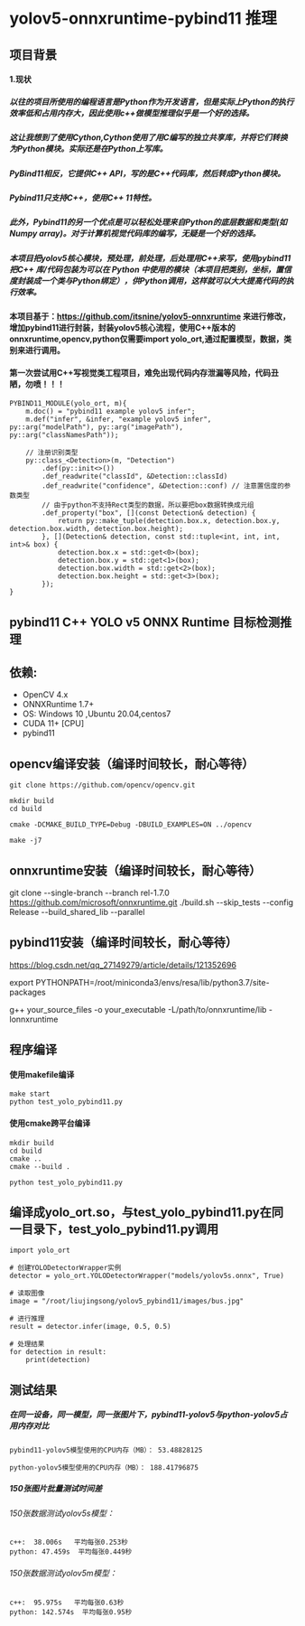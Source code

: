 # yolov5-onnxruntime-pybind11 推理

## 项目背景

#### 1.现状
##### 以往的项目所使用的编程语言是Python作为开发语言，但是实际上Python的执行效率低和占用内存大，因此使用c++做模型推理似乎是一个好的选择。



##### 这让我想到了使用Cython,Cython使用了用C编写的独立共享库，并将它们转换为Python模块。实际还是在Python上写库。
##### PyBind11相反，它提供C++ API，写的是C++代码库，然后转成Python模块。
##### Pybind11只支持C++，使用C++ 11特性。
##### 此外，Pybind11的另一个优点是可以轻松处理来自Python的底层数据和类型(如Numpy array)。对于计算机视觉代码库的编写，无疑是一个好的选择。
##### 本项目把yolov5核心模块，预处理，前处理，后处理用C++来写，使用pybind11把C++ 库/代码包装为可以在 Python 中使用的模块（本项目把类别，坐标，置信度封装成一个类与Python绑定），供Python调用，这样就可以大大提高代码的执行效率。

#### 本项目基于：https://github.com/itsnine/yolov5-onnxruntime 来进行修改，增加pybind11进行封装，封装yolov5核心流程，使用C++版本的onnxruntime,opencv,python仅需要import yolo_ort,通过配置模型，数据，类别来进行调用。

#### 第一次尝试用C++写视觉类工程项目，难免出现代码内存泄漏等风险，代码丑陋，勿喷！！！
```
PYBIND11_MODULE(yolo_ort, m){
    m.doc() = "pybind11 example yolov5 infer";
    m.def("infer", &infer, "example yolov5 infer", py::arg("modelPath"), py::arg("imagePath"), py::arg("classNamesPath"));

    // 注册识别类型
    py::class_<Detection>(m, "Detection")
        .def(py::init<>())
        .def_readwrite("classId", &Detection::classId)
        .def_readwrite("confidence", &Detection::conf) // 注意置信度的参数类型
        // 由于python不支持Rect类型的数据，所以要把box数据转换成元组
        .def_property("box", [](const Detection& detection) {
            return py::make_tuple(detection.box.x, detection.box.y, detection.box.width, detection.box.height);
        }, [](Detection& detection, const std::tuple<int, int, int, int>& box) {
            detection.box.x = std::get<0>(box);
            detection.box.y = std::get<1>(box);
            detection.box.width = std::get<2>(box);
            detection.box.height = std::get<3>(box);
        });
}
```




## pybind11 C++ YOLO v5 ONNX Runtime 目标检测推理

## 依赖:
- OpenCV 4.x
- ONNXRuntime 1.7+
- OS:  Windows 10 ,Ubuntu 20.04,centos7
- CUDA 11+ [CPU]
- pybind11

## opencv编译安装（编译时间较长，耐心等待）
```
git clone https://github.com/opencv/opencv.git

mkdir build
cd build

cmake -DCMAKE_BUILD_TYPE=Debug -DBUILD_EXAMPLES=ON ../opencv

make -j7
```

## onnxruntime安装（编译时间较长，耐心等待）
git clone --single-branch --branch rel-1.7.0 https://github.com/microsoft/onnxruntime.git
./build.sh --skip_tests --config Release --build_shared_lib --parallel

## pybind11安装（编译时间较长，耐心等待）
https://blog.csdn.net/qq_27149279/article/details/121352696

export PYTHONPATH=/root/miniconda3/envs/resa/lib/python3.7/site-packages


g++ your_source_files -o your_executable -L/path/to/onnxruntime/lib -lonnxruntime



## 程序编译
#### 使用makefile编译
```
make start
python test_yolo_pybind11.py
```
#### 使用cmake跨平台编译
```
mkdir build
cd build
cmake ..
cmake --build .

python test_yolo_pybind11.py
```

## 



## 编译成yolo_ort.so，与test_yolo_pybind11.py在同一目录下，test_yolo_pybind11.py调用
```
import yolo_ort

# 创建YOLODetectorWrapper实例
detector = yolo_ort.YOLODetectorWrapper("models/yolov5s.onnx", True)

# 读取图像
image = "/root/liujingsong/yolov5_pybind11/images/bus.jpg"

# 进行推理
result = detector.infer(image, 0.5, 0.5)

# 处理结果
for detection in result:
    print(detection)

```

## 测试结果

##### 在同一设备，同一模型，同一张图片下，pybind11-yolov5与python-yolov5占用内存对比

```
pybind11-yolov5模型使用的CPU内存（MB）： 53.48828125

python-yolov5模型使用的CPU内存（MB）： 188.41796875
```

##### 150张图片批量测试时间差
###### 150张数据测试yolov5s模型：

```
c++:  38.006s   平均每张0.253秒
python: 47.459s  平均每张0.449秒
```

###### 150张数据测试yolov5m模型：
```
c++:  95.975s   平均每张0.63秒
python: 142.574s  平均每张0.95秒
```

